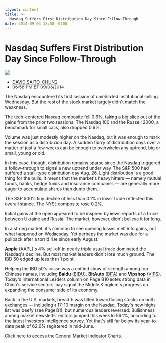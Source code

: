 ```yaml
---
layout: content
title: >-
  Nasdaq Suffers First Distribution Day Since Follow-Through
date: 2014-09-03 18:58 -0700
---
```



Nasdaq Suffers First Distribution Day Since Follow-Through
===========================================================


![](https://www.investors.com/wp-content/uploads/ibd-migrated-images/MPv_140904_635453546461972310.png)

* [DAVID SAITO-CHUNG](https://www.investors.com/author/chungd/ "Posts by DAVID SAITO-CHUNG")
* 06:58 PM ET 09/03/2014




The Nasdaq encountered its first session of uninhibited institutional selling Wednesday. But the rest of the stock market largely didn't match the weakness.

  

The tech-centered Nasdaq composite fell 0.6%, taking a big slice out of the gains from the prior two sessions. The Nasdaq 100 and the Russell 2000, a benchmark for small caps, also dropped 0.6%.

  

Volume was just modestly higher on the Nasdaq, but it was enough to mark the session as a distribution day. A sudden flurry of distribution days over a matter of just a few weeks can be enough to overwhelm any uptrend, big or small, young or old.

  

In this case, though, distribution remains sparse since the Nasdaq triggered a follow-through to signal a new uptrend under way. The S&P 500 had suffered a stall-type distribution day Aug. 26. Light distribution is a good thing for the bulls. It means that the market's heavy hitters — namely mutual funds, banks, hedge funds and insurance companies — are generally more eager to accumulate shares than dump them.

  

The S&P 500's tiny decline of less than 0.1% in lower trade reflected this overall stance. The NYSE composite rose 0.2%.

  

Initial gains at the open appeared to be inspired by news reports of a truce between Ukraine and Russia. The market, however, didn't believe it for long.

  

In a strong market, it's common to see opening losses melt into gains, not what happened on Wednesday. Yet perhaps the market was due for a pullback after a torrid rise since early August.

  

**Apple** ([AAPL](https://research.investors.com/quote.aspx?symbol=AAPL))'s 4% sell-off in nearly triple usual trade dominated the Nasdaq's decline. But most market leaders didn't lose much ground. The IBD 50 edged up less than 1 point.

  

Helping the IBD 50's cause was a unified show of strength among top Chinese names, including **Baidu** ([BIDU](https://research.investors.com/quote.aspx?symbol=BIDU)), **BitAuto** ([BITA](https://research.investors.com/quote.aspx?symbol=BITA)) and **Vipshop** ([VIPS](https://research.investors.com/quote.aspx?symbol=VIPS)). Today's International Leaders column on Page B10 notes strong data in China's service sectors may signal the Middle Kingdom's progress on expanding the consumer side of its economy.

  

Back in the U.S. markets, breadth was tilted toward losing stocks on both exchanges — including a 17-10 margin on the Nasdaq. Today's new highs list was beefy (see Page B1), but numerous leaders reversed. Bullishness among market newsletter editors jumped this week to 56.1%, according to the latest Investors Intelligence survey. Yet that's still far below its year-to-date peak of 62.6% registered in mid-June.

  

[Click here to access the General Market Indicator Charts](https://www.investors.com/pdf/GMI_090414.pdf).




